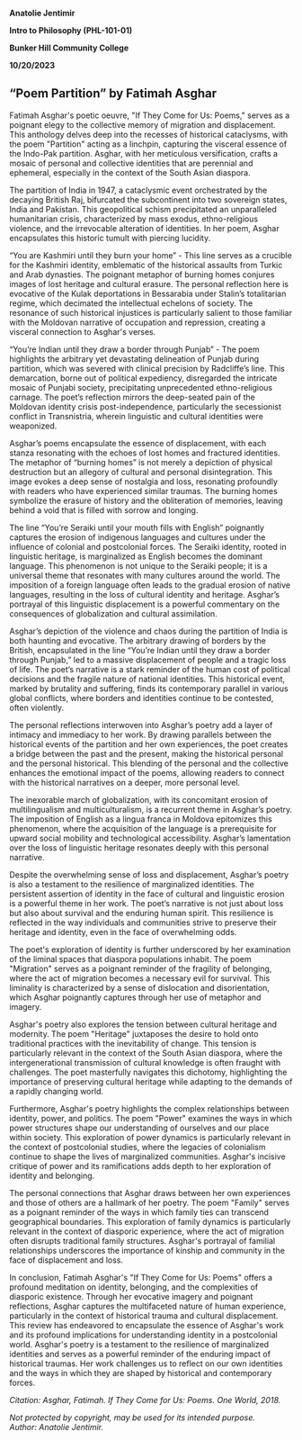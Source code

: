 ﻿
**Anatolie Jentimir**

**Intro to Philosophy (PHL-101-01)**

**Bunker Hill Community College**

**10/20/2023**



 ## “Poem Partition” by Fatimah Asghar
Fatimah Asghar's poetic oeuvre, "If They Come for Us: Poems," serves as a poignant elegy to the collective memory of migration and displacement. This anthology delves deep into the recesses of historical cataclysms, with the poem "Partition" acting as a linchpin, capturing the visceral essence of the Indo-Pak partition. Asghar, with her meticulous versification, crafts a mosaic of personal and collective identities that are perennial and ephemeral, especially in the context of the South Asian diaspora.

  The partition of India in 1947, a cataclysmic event orchestrated by the decaying British Raj, bifurcated the subcontinent into two sovereign states, India and Pakistan. This geopolitical schism precipitated an unparalleled humanitarian crisis, characterized by mass exodus, ethno-religious violence, and the irrevocable alteration of identities. In her poem, Asghar encapsulates this historic tumult with piercing lucidity.

“You are Kashmiri until they burn your home” - This line serves as a crucible for the Kashmiri identity, emblematic of the historical assaults from Turkic and Arab dynasties. The poignant metaphor of burning homes conjures images of lost heritage and cultural erasure. The personal reflection here is evocative of the Kulak deportations in Bessarabia under Stalin’s totalitarian regime, which decimated the intellectual echelons of society. The resonance of such historical injustices is particularly salient to those familiar with the Moldovan narrative of occupation and repression, creating a visceral connection to Asghar's verses.

“You’re Indian until they draw a border through Punjab” - The poem highlights the arbitrary yet devastating delineation of Punjab during partition, which was severed with clinical precision by Radcliffe’s line. This demarcation, borne out of political expediency, disregarded the intricate mosaic of Punjabi society, precipitating unprecedented ethno-religious carnage. The poet’s reflection mirrors the deep-seated pain of the Moldovan identity crisis post-independence, particularly the secessionist conflict in Transnistria, wherein linguistic and cultural identities were weaponized.

Asghar’s poems encapsulate the essence of displacement, with each stanza resonating with the echoes of lost homes and fractured identities. The metaphor of “burning homes” is not merely a depiction of physical destruction but an allegory of cultural and personal disintegration. This image evokes a deep sense of nostalgia and loss, resonating profoundly with readers who have experienced similar traumas. The burning homes symbolize the erasure of history and the obliteration of memories, leaving behind a void that is filled with sorrow and longing.

The line “You’re Seraiki until your mouth fills with English” poignantly captures the erosion of indigenous languages and cultures under the influence of colonial and postcolonial forces. The Seraiki identity, rooted in linguistic heritage, is marginalized as English becomes the dominant language. This phenomenon is not unique to the Seraiki people; it is a universal theme that resonates with many cultures around the world. The imposition of a foreign language often leads to the gradual erosion of native languages, resulting in the loss of cultural identity and heritage. Asghar’s portrayal of this linguistic displacement is a powerful commentary on the consequences of globalization and cultural assimilation.

Asghar’s depiction of the violence and chaos during the partition of India is both haunting and evocative. The arbitrary drawing of borders by the British, encapsulated in the line “You’re Indian until they draw a border through Punjab,” led to a massive displacement of people and a tragic loss of life. The poet’s narrative is a stark reminder of the human cost of political decisions and the fragile nature of national identities. This historical event, marked by brutality and suffering, finds its contemporary parallel in various global conflicts, where borders and identities continue to be contested, often violently.

The personal reflections interwoven into Asghar’s poetry add a layer of intimacy and immediacy to her work. By drawing parallels between the historical events of the partition and her own experiences, the poet creates a bridge between the past and the present, making the historical personal and the personal historical. This blending of the personal and the collective enhances the emotional impact of the poems, allowing readers to connect with the historical narratives on a deeper, more personal level.

The inexorable march of globalization, with its concomitant erosion of multilingualism and multiculturalism, is a recurrent theme in Asghar’s poetry. The imposition of English as a lingua franca in Moldova epitomizes this phenomenon, where the acquisition of the language is a prerequisite for upward social mobility and technological accessibility. Asghar’s lamentation over the loss of linguistic heritage resonates deeply with this personal narrative.

Despite the overwhelming sense of loss and displacement, Asghar’s poetry is also a testament to the resilience of marginalized identities. The persistent assertion of identity in the face of cultural and linguistic erosion is a powerful theme in her work. The poet’s narrative is not just about loss but also about survival and the enduring human spirit. This resilience is reflected in the way individuals and communities strive to preserve their heritage and identity, even in the face of overwhelming odds.

The poet's exploration of identity is further underscored by her examination of the liminal spaces that diaspora populations inhabit. The poem "Migration" serves as a poignant reminder of the fragility of belonging, where the act of migration becomes a necessary evil for survival. This liminality is characterized by a sense of dislocation and disorientation, which Asghar poignantly captures through her use of metaphor and imagery.

Asghar's poetry also explores the tension between cultural heritage and modernity. The poem "Heritage" juxtaposes the desire to hold onto traditional practices with the inevitability of change. This tension is particularly relevant in the context of the South Asian diaspora, where the intergenerational transmission of cultural knowledge is often fraught with challenges. The poet masterfully navigates this dichotomy, highlighting the importance of preserving cultural heritage while adapting to the demands of a rapidly changing world.

Furthermore, Asghar's poetry highlights the complex relationships between identity, power, and politics. The poem "Power" examines the ways in which power structures shape our understanding of ourselves and our place within society. This exploration of power dynamics is particularly relevant in the context of postcolonial studies, where the legacies of colonialism continue to shape the lives of marginalized communities. Asghar's incisive critique of power and its ramifications adds depth to her exploration of identity and belonging.

The personal connections that Asghar draws between her own experiences and those of others are a hallmark of her poetry. The poem "Family" serves as a poignant reminder of the ways in which family ties can transcend geographical boundaries. This exploration of family dynamics is particularly relevant in the context of diasporic experience, where the act of migration often disrupts traditional family structures. Asghar's portrayal of familial relationships underscores the importance of kinship and community in the face of displacement and loss.

In conclusion, Fatimah Asghar's "If They Come for Us: Poems" offers a profound meditation on identity, belonging, and the complexities of diasporic existence. Through her evocative imagery and poignant reflections, Asghar captures the multifaceted nature of human experience, particularly in the context of historical trauma and cultural displacement. This review has endeavored to encapsulate the essence of Asghar's work and its profound implications for understanding identity in a postcolonial world. Asghar's poetry is a testament to the resilience of marginalized identities and serves as a powerful reminder of the enduring impact of historical traumas. Her work challenges us to reflect on our own identities and the ways in which they are shaped by historical and contemporary forces.

_Citation: Asghar, Fatimah. If They Come for Us: Poems. One World, 2018._



_Not protected by copyright, may be used for its intended purpose._  
_Author: Anatolie Jentimir._